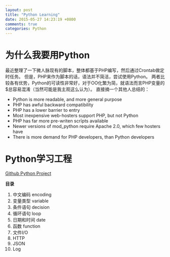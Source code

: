 ```yaml
---
layout: post
title: "Python Learning"
date: 2015-05-27 14:23:19 +0800
comments: true
categories: Python
---
```


# 为什么我要用Python
最近整理了一下微人脉现有的脚本，整体都基于PHP编写，然后通过Crontab做定时任务。
但是，PHP来作为脚本的话，语法并不简洁，尝试使用Python。
两者比较各有优势，Python的可读性非常好，对于OO化繁为简，就语法而言PHP变量的$总容易混淆（当然可能是我主观这么认为）。
直接摘一个其他人总结的：

- Python is more readable, and more general purpose
- PHP has awful backward compatibility
- PHP has a lower barrier to entry
- Most inexpensive web-hosters support PHP, but not Python
- PHP has far more pre-writen scrīpts available
- Newer versions of mod_python require Apache 2.0, which few hosters have
- There is more demand for PHP developers, than Python developers

# Python学习工程
[Github Python Project](https://github.com/wodis/python-learning)

**目录**

1. 中文编码 encoding
2. 变量类型 variable
3. 条件语句 decision
4. 循环语句 loop
5. 日期和时间 date
6. 函数 function
7. 文件I/O
8. HTTP
9. JSON
10. Log